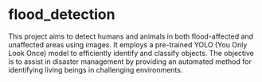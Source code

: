 # flood_detection
This project aims to detect humans and animals in both flood-affected and unaffected areas using images. It employs a pre-trained YOLO (You Only Look Once) model to efficiently identify and classify objects. The objective is to assist in disaster management by providing an automated method for identifying living beings in challenging environments.
